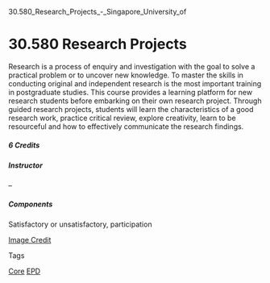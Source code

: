 30.580_Research_Projects_-_Singapore_University_of



30.580 Research Projects
========================

Research is a process of enquiry and investigation with the goal to solve a practical problem or to uncover new knowledge. To master the skills in conducting original and independent research is the most important training in postgraduate studies. This course provides a learning platform for new research students before embarking on their own research project. Through guided research projects, students will learn the characteristics of a good research work, practice critical review, explore creativity, learn to be resourceful and how to effectively communicate the research findings.



##### **6 Credits**



##### **Instructor**



–



##### **Components**



Satisfactory or unsatisfactory, participation



[Image Credit](http://traumarecoverydotnet.files.wordpress.com/2012/11/bridge-the-gap-between-research-and-real-life.jpg)

Tags

[Core](/education/undergraduate/courses/?course-type=852)
[EPD](/education/undergraduate/courses/?pillar-cluster=44)

